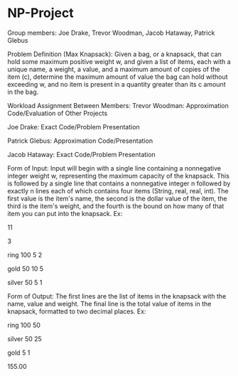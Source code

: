 # NP-Project
Group members: Joe Drake, Trevor Woodman, Jacob Hataway, Patrick Glebus

Problem Definition (Max Knapsack):
Given a bag, or a knapsack, that can hold some maximum positive weight w, and given a list of items, each with a unique name, a weight, a value, and a maximum amount of copies of the item (c), determine the maximum amount of value the bag can hold without exceeding w, and no item is present in a quantity greater than its c amount in the bag.
 
Workload Assignment Between Members:
Trevor Woodman: Approximation Code/Evaluation of Other Projects

Joe Drake: Exact Code/Problem Presentation

Patrick Glebus: Approximation Code/Presentation

Jacob Hataway: Exact Code/Problem Presentation

Form of Input:
Input will begin with a single line containing a nonnegative integer weight w, representing the maximum capacity of the knapsack. This is followed by a single line that contains a nonnegative integer n followed by exactly n lines each of which contains four items (String, real, real, int).  The first value is the item's name, the second is the dollar value of the item, the third is the item's weight, and the fourth is the bound on how many of that item you can put into the knapsack.
Ex:

11

3

ring 100 5 2

gold 50 10 5

silver 50 5 1


Form of Output:
The first lines are the list of items in the knapsack with the name, value and weight. The final line is the total value of items in the knapsack, formatted to two decimal places.
Ex:

ring 100 50

silver 50 25

gold 5 1 

155.00

